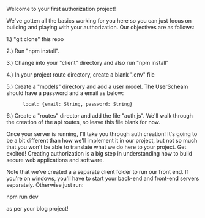 Welcome to your first authorization project!

We've gotten all the basics working for you here so you can just focus on
building and playing with your authorization. Our objectives are as follows:


  1.) "git clone" this repo

  2.) Run "npm install".

  3.) Change into your "client" directory and also run "npm install"

  4.) In your project route directory, create a blank ".env" file

  5.) Create a "models" directory and add a user model. The UserScheam should
      have a password and a email as below:

          local: {email: String, password: String}

  6.) Create a "routes" director and add the file "auth.js". We'll walk
      through the creation of the api routes, so leave this file blank for now.


Once your server is running, I'll take you through auth creation! It's going
to be a bit different than how we'll implement it in our project, but not so
much that you won't be able to translate what we do here to your project. Get
excited! Creating authorization is a big step in understanding how to build
secure web applications and software.

Note that we've created a a separate client folder to run our front end. If
you're on windows, you'll have to start your back-end and front-end servers
separately. Otherwise just run:

  npm run dev

as per your blog project!
